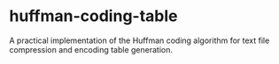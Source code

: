 # huffman-coding-table
A practical implementation of the Huffman coding algorithm for text file compression and encoding table generation.
